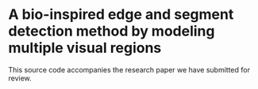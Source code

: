 # A bio-inspired edge and segment detection method by modeling multiple visual regions

This source code accompanies the research paper we have submitted for review.
